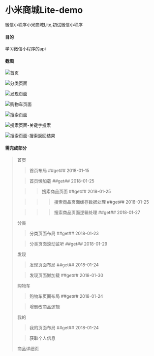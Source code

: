 # 小米商城Lite-demo
微信小程序小米商城Lite,初试微信小程序

#### 目的
学习微信小程序的api

#### 截图

![首页](https://github.com/lxs24sxl/readme_add_pic/raw/master/images/wxproject_mi/index.png)

![分类页面](https://github.com/lxs24sxl/readme_add_pic/raw/master/images/wxproject_mi/category.png)

![发现页面](https://github.com/lxs24sxl/readme_add_pic/raw/master/images/wxproject_mi/discovery.png)

![购物车页面](https://github.com/lxs24sxl/readme_add_pic/raw/master/images/wxproject_mi/cart.png)

![搜索页面](https://github.com/lxs24sxl/readme_add_pic/raw/master/images/wxproject_mi/search.png)

![搜索页面-关键字搜索](https://github.com/lxs24sxl/readme_add_pic/raw/master/images/wxproject_mi/search_key.png)

![搜索页面-搜索返回结果](https://github.com/lxs24sxl/readme_add_pic/raw/master/images/wxproject_mi/search_ret.png)


#### 需完成部分

> 首页
> > 首页布局 ##get## 2018-01-15
>
> > 首页懒加载 ##get## 2018-01-25
>
> > > 搜索商品页面 ##get## 2018-01-25
>
> > > > 搜索商品页面缓存数据处理 ##get## 2018-01-25
>
> > > > 搜索商品页面逻辑处理 ##get## 2018-01-27
>
> 分类
> > 分类页面布局 ##get## 2018-01-23
> 
> > 分类页面滚动监听 ##get## 2018-01-29
>
> 发现
> > 发现页面布局 ##get## 2018-01-24
>
> > 发现页面懒加载 ##get## 2018-01-30
> 
> 购物车
> > 购物车页面布局 ##get## 2018-01-24
>
> > 增删改商品逻辑
> 
> 我的
> > 我的页面布局 ##get## 2018-01-24
> 
> > 获取个人信息
>
> 商品详细页
> 
